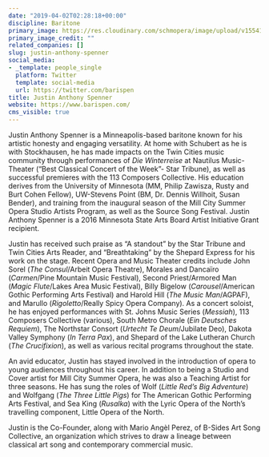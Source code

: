 ```yaml
---
date: "2019-04-02T02:28:18+00:00"
discipline: Baritone
primary_image: https://res.cloudinary.com/schmopera/image/upload/v1554172043/media/2019/04/JustinSpenner.jpg
primary_image_credit: ""
related_companies: []
slug: justin-anthony-spenner
social_media:
- _template: people_single
  platform: Twitter
  template: social-media
  url: https://twitter.com/barispen
title: Justin Anthony Spenner
website: https://www.barispen.com/
cms_visible: true
---
```

Justin Anthony Spenner is a Minneapolis-based baritone known for his artistic honesty and engaging versatility.  At home with Schubert as he is with Stockhausen, he has made impacts on the Twin Cities music community through performances of _Die Winterreise_ at Nautilus Music-Theater (“Best Classical Concert of the Week”- Star Tribune), as well as successful premieres with the 113 Composers Collective.  His education derives from the University of Minnesota (MM, Philip Zawisza, Rusty and Burt Cohen Fellow), UW-Stevens Point (BM, Dr. Dennis Willhoit, Susan Bender), and training from the inaugural season of the Mill City Summer Opera Studio Artists Program, as well as the Source Song Festival.  Justin Anthony Spenner is a 2016 Minnesota State Arts Board Artist Initiative Grant recipient. 

Justin has received such praise as “A standout” by the Star Tribune and Twin Cities Arts Reader, and “Breathtaking” by the Shepard Express for his work on the stage. Recent Opera and Music Theater credits include John Sorel (_The Consul_/Arbeit Opera Theatre), Morales and Dancaïro (_Carmen_/Pine Mountain Music Festival), Second Priest/Armored Man (_Magic Flute_/Lakes Area Music Festival), Billy Bigelow (_Carousel_/American Gothic Performing Arts Festival) and Harold Hill (_The Music Man_/AGPAF), and Marullo (_Rigoletto_/Really Spicy Opera Company).  As a concert soloist, he has enjoyed performances with St. Johns Music Series (_Messiah_), 113 Composers Collective (various), South Metro Chorale (_Ein Deutsches Requiem_), The Northstar Consort (_Urtecht Te Deum_/Jubilate Deo), Dakota Valley Symphony (_In Terra Pax_), and Shepard of the Lake Lutheran Church (_The Crucifixion_), as well as various recital programs throughout the state.   

An avid educator, Justin has stayed involved in the introduction of opera to young audiences throughout his career.  In addition to being a Studio and Cover artist for Mill City Summer Opera, he was also a Teaching Artist for three seasons.  He has sung the roles of Wolf (_Little Red’s Big Adventure_) and Wolfgang (_The Three Little Pigs_) for The American Gothic Performing Arts Festival, and Sea King (_Rusalka_) with the Lyric Opera of the North’s travelling component, Little Opera of the North.

Justin is the Co-Founder, along with Mario Angèl Perez, of B-Sides Art Song Collective, an organization which strives to draw a lineage between classical art song and contemporary commercial music.